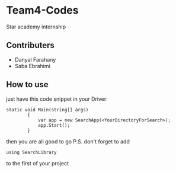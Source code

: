 # Team4-Codes
Star academy internship 

## Contributers
- Danyal Farahany
- Saba Ebrahimi

## How to use
just have this code snippet in your Driver:

    static void Main(string[] args)
            {
                var app = new SearchApp(<YourDirectoryForSearch>);
                app.Start();
            }

then you are all good to go
P.S. don't forget to add

    using SearchLibrary

to the first of your project
